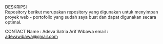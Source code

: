 DESKRIPSI  
Repository berikut merupakan repository yang digunakan untuk menyimpan proyek web - portofolio yang sudah saya buat dan dapat digunakan secara optimal. 

CONTACT 
Name    : Adeva Satria Arif Wibawa
email   : adevawibawa@gmail.com
